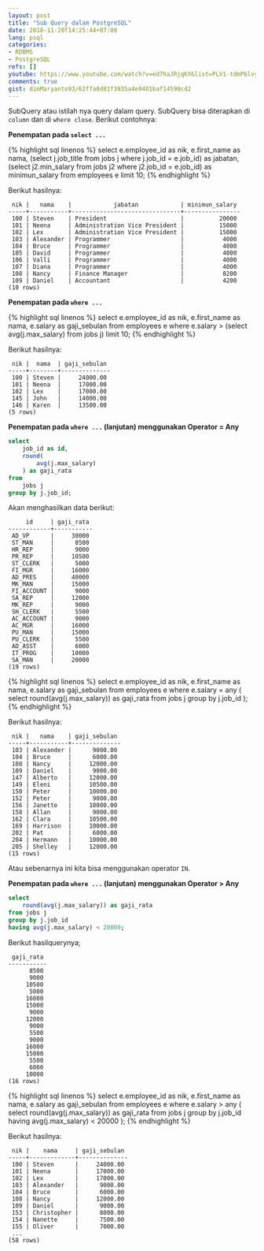 ```yaml
---
layout: post
title: "Sub Query dalam PostgreSQL"
date: 2018-11-20T14:25:44+07:00
lang: psql
categories:
- RDBMS
- PostgreSQL
refs: []
youtube: https://www.youtube.com/watch?v=ed7haJRjqKY&list=PLV1-tdmPblvypZXSk2GC932nludT345xk&index=21
comments: true
gist: dimMaryanto93/62ffa0d81f3835a4e9401baf14590cd2
---
```


SubQuery atau istilah nya query dalam query. SubQuery bisa diterapkan di `column` dan di `where close`. Berikut contohnya:

**Penempatan pada `select ...`**

{% highlight sql linenos %}
select
    e.employee_id as nik,
    e.first_name as nama,
    (select j.job_title from jobs j where j.job_id = e.job_id) as jabatan,
    (select j2.min_salary from jobs j2 where j2.job_id = e.job_id) as minimun_salary
from employees e
limit 10;
{% endhighlight %}

Berikut hasilnya:

```postgresql-console
 nik |   nama    |            jabatan            | minimun_salary 
-----+-----------+-------------------------------+----------------
 100 | Steven    | President                     |          20000
 101 | Neena     | Administration Vice President |          15000
 102 | Lex       | Administration Vice President |          15000
 103 | Alexander | Programmer                    |           4000
 104 | Bruce     | Programmer                    |           4000
 105 | David     | Programmer                    |           4000
 106 | Valli     | Programmer                    |           4000
 107 | Diana     | Programmer                    |           4000
 108 | Nancy     | Finance Manager               |           8200
 109 | Daniel    | Accountant                    |           4200
(10 rows)
```

**Penempatan pada `where ...`**

{% highlight sql linenos %}
select
    e.employee_id as nik,
    e.first_name as nama,
    e.salary as gaji_sebulan
from 
    employees e
where 
    e.salary > (select avg(j.max_salary) from jobs j)
limit 10;
{% endhighlight %}

Berikut hasilnya:

```postgresql-console
 nik |  nama  | gaji_sebulan 
-----+--------+--------------
 100 | Steven |     24000.00
 101 | Neena  |     17000.00
 102 | Lex    |     17000.00
 145 | John   |     14000.00
 146 | Karen  |     13500.00
(5 rows)
```

**Penempatan pada `where ...` (lanjutan) menggunakan Operator = Any**

```sql
select 
    job_id as id,
    round(
        avg(j.max_salary)
    ) as gaji_rata 
from 
    jobs j 
group by j.job_id;
```

Akan menghasilkan data berikut:

```postgresql-console
     id     | gaji_rata 
------------+-----------
 AD_VP      |     30000
 ST_MAN     |      8500
 HR_REP     |      9000
 PR_REP     |     10500
 ST_CLERK   |      5000
 FI_MGR     |     16000
 AD_PRES    |     40000
 MK_MAN     |     15000
 FI_ACCOUNT |      9000
 SA_REP     |     12000
 MK_REP     |      9000
 SH_CLERK   |      5500
 AC_ACCOUNT |      9000
 AC_MGR     |     16000
 PU_MAN     |     15000
 PU_CLERK   |      5500
 AD_ASST    |      6000
 IT_PROG    |     10000
 SA_MAN     |     20000
(19 rows)
```

{% highlight sql linenos %}
select
    e.employee_id as nik,
    e.first_name as nama,
    e.salary as gaji_sebulan
from 
    employees e
where 
    e.salary = any (
        select 
            round(avg(j.max_salary)) as gaji_rata 
        from jobs j 
        group by j.job_id
    );
{% endhighlight %}

Berikut hasilnya:

```postgresql-console
 nik |   nama    | gaji_sebulan 
-----+-----------+--------------
 103 | Alexander |      9000.00
 104 | Bruce     |      6000.00
 108 | Nancy     |     12000.00
 109 | Daniel    |      9000.00
 147 | Alberto   |     12000.00
 149 | Eleni     |     10500.00
 150 | Peter     |     10000.00
 152 | Peter     |      9000.00
 156 | Janette   |     10000.00
 158 | Allan     |      9000.00
 162 | Clara     |     10500.00
 169 | Harrison  |     10000.00
 202 | Pat       |      6000.00
 204 | Hermann   |     10000.00
 205 | Shelley   |     12000.00
(15 rows)
```

Atau sebenarnya ini kita bisa menggunakan operator `IN`.

**Penempatan pada `where ...` (lanjutan) menggunakan Operator > Any**

```sql
select 
    round(avg(j.max_salary)) as gaji_rata 
from jobs j 
group by j.job_id
having avg(j.max_salary) < 20000;
```

Berikut hasilquerynya;

```postgresql-console
 gaji_rata 
-----------
      8500
      9000
     10500
      5000
     16000
     15000
      9000
     12000
      9000
      5500
      9000
     16000
     15000
      5500
      6000
     10000
(16 rows)
```

{% highlight sql linenos %}
select
    e.employee_id as nik,
    e.first_name as nama,
    e.salary as gaji_sebulan
from 
    employees e
where 
    e.salary > any (
        select 
            round(avg(j.max_salary)) as gaji_rata 
        from jobs j 
        group by j.job_id
        having avg(j.max_salary) < 20000
    );
{% endhighlight %}

Berikut hasilnya:

```postgresql-console
 nik |    nama     | gaji_sebulan 
-----+-------------+--------------
 100 | Steven      |     24000.00
 101 | Neena       |     17000.00
 102 | Lex         |     17000.00
 103 | Alexander   |      9000.00
 104 | Bruce       |      6000.00
 108 | Nancy       |     12000.00
 109 | Daniel      |      9000.00
 153 | Christopher |      8000.00
 154 | Nanette     |      7500.00
 155 | Oliver      |      7000.00
 ...
(58 rows)
```